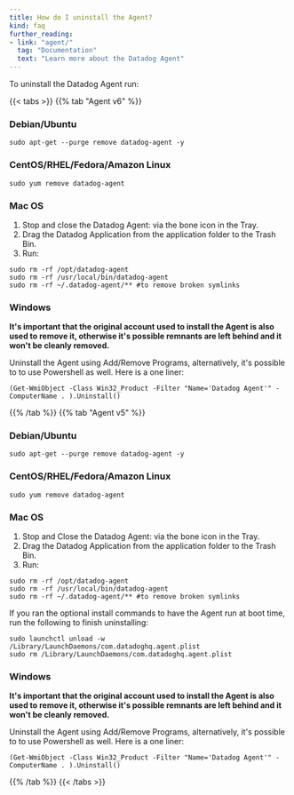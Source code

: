 ```yaml
---
title: How do I uninstall the Agent?
kind: faq
further_reading:
- link: "agent/"
  tag: "Documentation"
  text: "Learn more about the Datadog Agent"
---
```


To uninstall the Datadog Agent run:

{{< tabs >}}
{{% tab "Agent v6" %}}

### Debian/Ubuntu
```
sudo apt-get --purge remove datadog-agent -y
```

### CentOS/RHEL/Fedora/Amazon Linux

```
sudo yum remove datadog-agent
```

### Mac OS

1. Stop and close the Datadog Agent: via the bone icon in the Tray.
2. Drag the Datadog Application from the application folder to the Trash Bin.
3. Run:

```
sudo rm -rf /opt/datadog-agent
sudo rm -rf /usr/local/bin/datadog-agent
sudo rm -rf ~/.datadog-agent/**​ #to remove broken symlinks
```

### Windows

**It's important that the original account used to install the Agent is also used to remove it, otherwise it's possible remnants are left behind and it won't be cleanly removed.**

Uninstall the Agent using Add/Remove Programs, alternatively, it's possible to to use Powershell as well. Here is a one liner:

```
(Get-WmiObject -Class Win32_Product -Filter "Name='Datadog Agent'" -ComputerName . ).Uninstall()
```

{{% /tab %}}
{{% tab "Agent v5" %}}

### Debian/Ubuntu

```
sudo apt-get --purge remove datadog-agent -y
```

### CentOS/RHEL/Fedora/Amazon Linux

```
sudo yum remove datadog-agent
```

### Mac OS

1. Stop and Close the Datadog Agent: via the bone icon in the Tray.
2. Drag the Datadog Application from the application folder to the Trash Bin.
3. Run:

```
sudo rm -rf /opt/datadog-agent
sudo rm -rf /usr/local/bin/datadog-agent
sudo rm -rf ~/.datadog-agent/** #to remove broken symlinks
```

If you ran the optional install commands to have the Agent run at boot time, run the following to finish uninstalling:

```
sudo launchctl unload -w /Library/LaunchDaemons/com.datadoghq.agent.plist
sudo rm /Library/LaunchDaemons/com.datadoghq.agent.plist
```

### Windows

**It's important that the original account used to install the Agent is also used to remove it, otherwise it's possible remnants are left behind and it won't be cleanly removed.**

Uninstall the Agent using Add/Remove Programs, alternatively, it's possible to to use Powershell as well. Here is a one liner:

```
(Get-WmiObject -Class Win32_Product -Filter "Name='Datadog Agent'" -ComputerName . ).Uninstall()
```

{{% /tab %}}
{{< /tabs >}}

